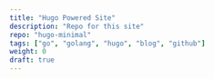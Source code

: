 ```yaml
---
title: "Hugo Powered Site"
description: "Repo for this site"
repo: "hugo-minimal"
tags: ["go", "golang", "hugo", "blog", "github"]
weight: 0
draft: true
---
```

